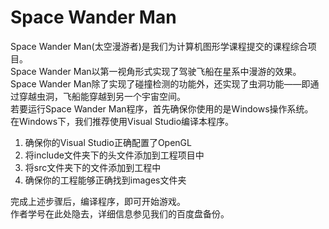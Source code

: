 # Space Wander Man
Space Wander Man(太空漫游者)是我们为计算机图形学课程提交的课程综合项目。  
Space Wander Man以第一视角形式实现了驾驶飞船在星系中漫游的效果。  
Space Wander Man除了实现了碰撞检测的功能外，还实现了虫洞功能——即通过穿越虫洞，飞船能穿越到另一个宇宙空间。  
若要运行Space Wander Man程序，首先确保你使用的是Windows操作系统。  
在Windows下，我们推荐使用Visual Studio编译本程序。  

1. 确保你的Visual Studio正确配置了OpenGL
2. 将include文件夹下的头文件添加到工程项目中
3. 将src文件夹下的文件添加到工程中
4. 确保你的工程能够正确找到images文件夹

完成上述步骤后，编译程序，即可开始游戏。  
作者学号在此处隐去，详细信息参见我们的百度盘备份。
